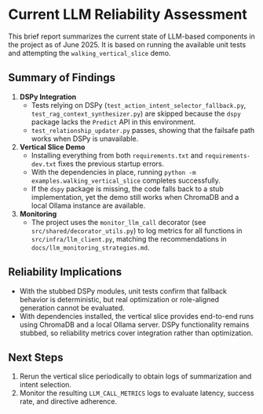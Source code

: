 # Current LLM Reliability Assessment

This brief report summarizes the current state of LLM-based components in the project as of June 2025. It is based on running the available unit tests and attempting the `walking_vertical_slice` demo.

## Summary of Findings

1. **DSPy Integration**
   - Tests relying on DSPy (`test_action_intent_selector_fallback.py`, `test_rag_context_synthesizer.py`) are skipped because the `dspy` package lacks the `Predict` API in this environment.
   - `test_relationship_updater.py` passes, showing that the failsafe path works when DSPy is unavailable.
2. **Vertical Slice Demo**
   - Installing everything from both `requirements.txt` and `requirements-dev.txt` fixes the previous startup errors.
   - With the dependencies in place, running `python -m examples.walking_vertical_slice` completes successfully.
   - If the `dspy` package is missing, the code falls back to a stub implementation, yet the demo still works when ChromaDB and a local Ollama instance are available.
3. **Monitoring**
   - The project uses the `monitor_llm_call` decorator (see `src/shared/decorator_utils.py`) to log metrics for all functions in `src/infra/llm_client.py`, matching the recommendations in `docs/llm_monitoring_strategies.md`.

## Reliability Implications

- With the stubbed DSPy modules, unit tests confirm that fallback behavior is deterministic, but real optimization or role-aligned generation cannot be evaluated.
- With dependencies installed, the vertical slice provides end-to-end runs using ChromaDB and a local Ollama server. DSPy functionality remains stubbed, so reliability metrics cover integration rather than optimization.

## Next Steps

1. Rerun the vertical slice periodically to obtain logs of summarization and intent selection.
2. Monitor the resulting `LLM_CALL_METRICS` logs to evaluate latency, success rate, and directive adherence.

